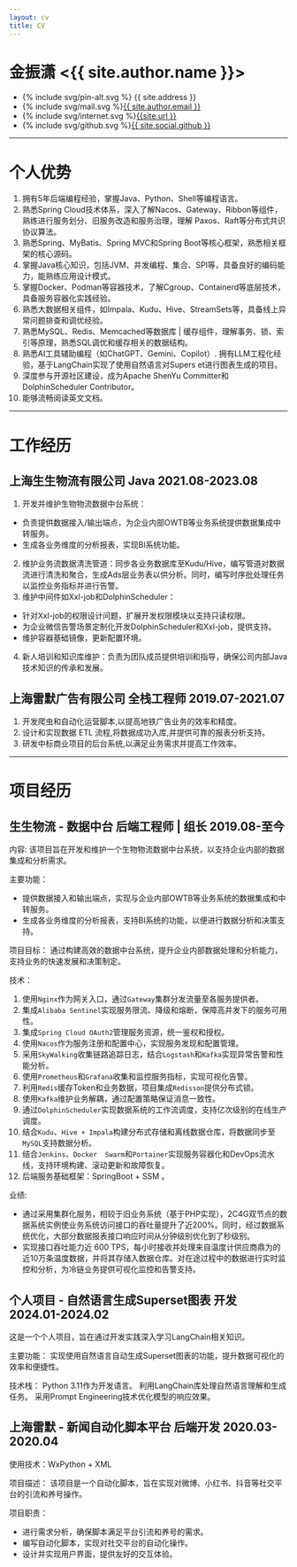 ```yaml
---
layout: cv
title: CV
---
```


<h1 class="about">金振潇 <{{ site.author.name }}></h1>
<ul>
    <li>{% include svg/pin-alt.svg %} <span>{{ site.address }}</span></li>
    <li>{% include svg/mail.svg %}<a href="mailto:{{ site.author.email }}">{{ site.author.email }}</a></li>
    <li>{% include svg/internet.svg %}<a href="{{ site.url }}">{{site.url }}</a></li>
    <li>{% include svg/github.svg %}<a href="https://github.com/{{ site.social.github }}">{{ site.social.github }}</a></li>
</ul>

---

# 个人优势

1.	拥有5年后端编程经验，掌握Java、Python、Shell等编程语言。
2.	熟悉Spring Cloud技术体系，深入了解Nacos、Gateway、Ribbon等组件，熟练进行服务划分、旧服务改造和服务治理，理解 Paxos、Raft等分布式共识协议算法。
3.	熟悉Spring、MyBatis、Spring MVC和Spring Boot等核心框架，熟悉相关框架的核心源码。
4.	掌握Java核心知识，包括JVM、并发编程、集合、SPI等，具备良好的编码能力，能熟练应用设计模式。
5.	掌握Docker、Podman等容器技术，了解Cgroup、Containerd等底层技术，具备服务容器化实践经验。
6.	熟悉大数据相关组件，如Impala、Kudu、Hive、StreamSets等，具备线上异常问题排查和调优经验。
7.	熟悉MySQL、Redis、Memcached等数据库 | 缓存组件，理解事务、锁、索引等原理，熟悉SQL调优和缓存相关的数据结构。
8.	熟悉AI工具辅助编程（如ChatGPT、Gemini、Copilot）. 拥有LLM工程化经验，基于LangChain实现了使用自然语言对Supers et进行图表生成的项目。
9.	深度参与开源社区建设，成为Apache ShenYu Committer和DolphinScheduler Contributor。
10.	能够流畅阅读英文文档。

---

# 工作经历

## 上海生生物流有限公司	Java	2021.08-2023.08

1.	开发并维护生物物流数据中台系统：
  - 负责提供数据接入/输出端点，为企业内部OWTB等业务系统提供数据集成中转服务。
  - 生成各业务维度的分析报表，实现BI系统功能。
2.	维护业务流数据清洗管道：同步各业务数据库至Kudu/Hive，编写管道对数据流进行清洗和聚合，生成Ads层业务表以供分析。同时，编写时序批处理任务以监控业务指标并进行告警。
3.	维护中间件如Xxl-job和DolphinScheduler：
  - 针对Xxl-job的权限设计问题，扩展开发权限模块以支持只读权限。
  - 为企业微信告警场景定制化开发DolphinScheduler和Xxl-job，提供支持。
  - 维护容器基础镜像，更新配置环境。
4.	新人培训和知识库维护：负责为团队成员提供培训和指导，确保公司内部Java技术知识的传承和发展。


## 上海雷默广告有限公司	全栈工程师	2019.07-2021.07

1.	开发爬虫和自动化运营脚本,以提高地铁广告业务的效率和精度。
2.	设计和实现数据 ETL 流程,将数据成功入库,并提供可靠的报表分析支持。
3.	研发中标商业项目的后台系统,以满足业务需求并提高工作效率。

---

# 项目经历

## 生生物流 - 数据中台	后端工程师 | 组长	2019.08-至今

内容:
该项目旨在开发和维护一个生物物流数据中台系统，以支持企业内部的数据集成和分析需求。

主要功能：
-	提供数据接入和输出端点，实现与企业内部OWTB等业务系统的数据集成和中转服务。
-	生成各业务维度的分析报表，支持BI系统的功能，以便进行数据分析和决策支持。

项目目标：
通过构建高效的数据中台系统，提升企业内部数据处理和分析能力，支持业务的快速发展和决策制定。

技术：
1.	使用`Nginx`作为网关入口，通过`Gateway`集群分发流量至各服务提供者。
2.	集成`Alibaba Sentinel`实现服务限流、降级和熔断，保障高并发下的服务可用性。
3.	集成`Spring Cloud OAuth2`管理服务资源，统一鉴权和授权。
4.	使用`Nacos`作为服务注册和配置中心，实现服务发现和配置管理。
5.	采用`SkyWalking`收集链路追踪日志，结合`Logstash`和`Kafka`实现异常告警和性能分析。
6.	使用`Prometheus`和`Grafana`收集和监控服务指标，实现可视化告警。
7.	利用`Redis`缓存Token和业务数据，项目集成`Redisson`提供分布式锁。
8.	使用`Kafka`维护业务解耦，通过配置策略保证消息一致性。
9.	通过`DolphinScheduler`实现数据系统的工作流调度，支持亿次级别的在线生产调度。
10.	结合`Kudu`、`Hive + Impala`构建分布式存储和离线数据仓库，将数据同步至`MySQL`支持数据分析。
11.	结合`Jenkins`、`Docker  Swarm`和`Portainer`实现服务容器化和DevOps流水线，支持环境构建、滚动更新和故障恢复。
12.	后端服务基础框架：SpringBoot + SSM 。

业绩:
-	通过采用集群化服务，相较于旧业务系统（基于PHP实现），2C4G双节点的数据系统实例使业务系统访问接口的吞吐量提升了近200%。同时，经过数据系统优化，大部分数据报表接口响应时间从分钟级别优化到了秒级别。
-	实现接口吞吐能力近 600 TPS，每小时接收并处理来自温度计供应商鼎为的近10万条温度数据，并将其存储入数据仓库。对在途过程中的数据进行实时监控和分析，为冷链业务提供可视化监控和告警支持。

## 个人项目 - 自然语言生成Superset图表	开发	2024.01-2024.02

这是一个个人项目，旨在通过开发实践深入学习LangChain相关知识。

主要功能：
实现使用自然语言自动生成Superset图表的功能，提升数据可视化的效率和便捷性。

技术栈：
Python 3.11作为开发语言。
利用LangChain库处理自然语言理解和生成任务。
采用Prompt  Engineering技术优化模型的响应效果。

## 上海雷默 - 新闻自动化脚本平台	后端开发	2020.03-2020.04

使用技术：WxPython + XML

项目描述：
该项目是一个自动化脚本，旨在实现对微博、小红书、抖音等社交平台的引流和养号操作。

项目职责：
-	进行需求分析，确保脚本满足平台引流和养号的需求。
-	编写自动化脚本，实现对社交平台的自动化操作。
-	设计并实现用户界面，提供友好的交互体验。

